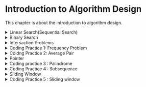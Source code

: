 # Introduction to Algorithm Design

This chapter is about the introduction to algorithm design.

<details>
<summary>Linear Search(Sequential Search)</summary>

# Linear Seacch Description

An algorithm that sequentially **iterates** each element of the list **from left to right** **until a match is found or the whole list has been searched**.

## Pseudocode

This is a for loop, we loop through the array and check if the number of `[i]` from the array is equal to `n`, if it is, we return 1, if not, we return `-1`.

```
LINEARN-SEARCH(array, n):
    for i from 0 to array.length - 1:
        if (array[i] == n):
          return i;
    return -1;
```

## Overview of Linear Search

- Worst-case performance: O(n).
  - The target that we are looking for in the array is at the end of the array.
- Best-case performance: O(1).
  - The target that we are looking for in the array is at the beginning of the array.
- Average performance: O(n/2).
  - Means that you need to at least search half of the array to find the target.

[Linear Search - CS50 Shorts](https://www.youtube.com/watch?v=TwsgCHYmbbA)

</details>

<details>
<summary>Binary Search</summary>

# Binary Search Description

An algorithm that finds the position of a target value within a **sorted array**.

More efficient than linear search, but **ONLY** works on sorted arrays.

## Pseudocode

```
binarySearch(arr, n)
   min = 0
   max = arr.length - 1
   while (min <= max) / 2
         middle = (min + max) / 2
         if (n > arr[middle]):
             min = mid + 1
         else if (n < arr[middle]):
             max = middle - 1
         else:
               return middle
   return -1
```

## Example

```typescript
let numOfArr: number[] = [
  9, 12, 15, 18, 19, 20, 22, 25, 26, 26, 33, 37, 38, 41, 47, 47, 50, 55, 57, 60,
  68, 80, 87, 90, 98, 100, 103, 108, 109, 109, 116, 120, 120, 124, 127, 128,
  131, 135, 135, 139, 143, 145, 151, 155, 156, 158, 163, 164, 165, 169, 169,
  173, 174, 176, 177, 178, 181, 182, 182, 183, 184, 189, 192, 195, 200, 201,
  203, 204, 207, 213, 217, 222, 222, 222, 227, 228, 233, 235, 237, 239, 239,
  243, 248, 251, 252, 257, 260, 260, 263, 268, 270, 271, 271, 276, 281, 284,
  285, 295, 297, 298,
];

function binarySearch(arr: number[], n: number) {
  let min = 0;
  let max = arr.length - 1;
  let step = 0;

  while (min <= max) {
    // step++;
    let middle = Math.floor((max + min) / 2);
    if (n > arr[middle]) {
      min = middle + 1;
    } else if (n < arr[middle]) {
      max = middle - 1;
    } else if (n === arr[middle]) {
      console.log("Found number " + n + " at position " + middle);
      console.log("Found it after " + step + " steps.");
      return middle;
    }
  }

  console.log("Cannot find number " + n);
  return -1;
}

binarySearch(numOfArr, 213);
```

After running the code, here is the result:

![result_of_running_binary_search](./assets/binarySearch.png)

## Explaination

You can try to run code with different numbers, and you will find that the number of steps is at most 6 to 7 steps in this case.

Here is the graph to help us understand the time complexity of binary search:

![explain](./assets/explain.png)

Let assume that the length of the array is `n`, then the result would be:

```
n => n/2 => n/4 => n/8 ... => 1
log2ⁿ (O(log2ⁿ) => O(log n))
```

## Overview of Binary Search

- Worst-case performance: O(log n).
  - If the target is at the end of the array.
- Best-case performance: O(1).
  - If the target is at the beginning of the array.
- Average performance: O(log n).
  - Means that you need to at least search half of the array to find the target.

## Resources

[Introduction to Binary Search by CS Dojo](https://www.youtube.com/watch?v=6ysjqCUv3K4)

</details>

<details>
  <summary>Intersaction Problems</summary>

# Intersaction Problems

Let's say we want to find the intersaction of two arrays, i.e. arr1 is `[1, 2, 3, 4, 5]` and arr2 is `[2, 4, 6, 8, 10]`, then the intersaction of arr1 and arr2 is `[2, 4]`, usually we would compare each element of arr1 with each element of arr2, and if they are the same, we would push the element into a new array, and return the new array.

```typescript
function findIntersaction(arr1: number[], arr2: number[]) {
  let result = [];
  for (let i = 0; i <= arr1.length; i++) {
    for (let j = 0; j <= arr2.length; j++) {
      console.log(arr1[i], arr2[j]);
      if (arr1[i] === arr2[i]) {
        result.push(arr1[i]);
      }
    }
  }
  console.log(result);
  return result;
}

findIntersaction([1, 2, 3, 4, 5], [3, 4, 5, 6, 7]);
```

The result would be:

![intersaction](./assets/intersaction.png)

But let's dive into this function and see how many steps it takes to find the intersaction of two arrays.

![compareArrays](./assets/compareTwoArrays.png)

![loopToFindInteraction](./assets/loopTofindIntersaction.png)

As you can see we need to compare each element of arr1 with each element of arr2, so the time complexity of this function is `O(n^2)` which is not good.

## Counter

"counter" is a variable that is used to count something, e.g. the number of times a loop iterates which we will be using this concept to solve the intersaction problem.

```typescript
//counter.ts

function counter(arr1: number[], arr2: number[]) {
  let result: number[] = [];
  let counter: { [key: number]: number } = {};
  // Concantenate the two arrays
  let arr3: number[] = arr1.concat(arr2);

  // loop through the array and count the number of times each element appears
  for (let i = 0; i < arr3.length; i++) {
    // If the element is not in the counter object, add it and set the value to 1
    if (!counter[arr3[i]]) {
      counter[arr3[i]] = 1;
    }
    // If the element is already in the counter object, increment the value by 1
    counter[arr3[i]]++;
  }
  console.log(counter);

  // loop through the counter object and push the elements that appear more than once into the result array
  for (let property in counter) {
    if (counter[property] >= 3) {
      result.push(parseInt(property));
    }
  }
  console.log(result);
}

counter([1, 2, 3, 4, 5], [3, 4, 5, 6, 7]);
```

first `console.log(counter)` shows that the counter object is:

![counter](./assets/counter.png)

We can see that only `3`, `4`, and `5` appear more than others, so we push them into the result array.

Second `console.log(result)` shows that the result array is:

![result](./assets/counterResult.png)

## Complexity of using counter

- Time complexity: `O(n+m)` (`O(n)`).
  - We only need to loop through the array once.
  </details>

<details>
  <summary>Coding Practice 1: Frequency Problem</summary>

# Coding Practice 1: Frequency Problem

Given two strings `abba` and `bbaa`, write a function that returns `true` if the two strings have the same frequency of characters, and `false` otherwise.

```typescript
// frequency.ts

type Counter = { [key: string]: number };

function checkFrequency(str1: string, str2: string) {
  // make them arrays
  let arr1 = str1.split("");
  let arr2 = str2.split("");

  // Check if they are the same length
  if (arr1.length !== arr2.length) return false;

  // Create two counter objects
  let counter1: Counter = {};
  let counter2: Counter = {};

  // Loop through the first array and count the number of times each element appears

  for (let i = 0; i < arr1.length; i++) {
    if (counter1[arr1[i]]) {
      counter1[arr1[i]]++;
    } else {
      counter1[arr1[i]] = 1;
    }
  }

  for (let j = 0; j < arr2.length; j++) {
    if (counter2[arr2[j]]) {
      counter2[arr2[j]]++;
    } else {
      counter2[arr2[j]] = 1;
    }
  }

  // console.log("counter1",counter1);
  // console.log("counter2",counter2);

  // Check value in counter
  for (let property in counter1) {
    if (!counter1[property]) return false;

    if (counter2[property] !== counter1[property]) return false;

    return true;
  }
}

console.log("Result of checking:", checkFrequency("abba", "aabb"));
```

![frequency](./assets/frequency.png)

Result:

![resultOfChecking1](./assets/resultOfChecking1.png)

</details>

<details>
<summary>Coidng Practice 2: Average Pair</summary>

# Coding Practice 2: Average Pair

Given a sorted array of integers and a target average, determine if there is a pair of values in the array where the average of the pair equals the target average. There may be more than one pair that matches the average target.

Let's try to write down the solution that came across our mind first, ignore the time complexity for now.

```typescript
// averagePair.ts

function averagePair(arr: number[], avg: number) {
  let result: number[] = [];
  // loop through the array
  for (let i = 0; i < arr.length - 1; i++) {
    // loop through the array again
    for (let j = i + 1; j < arr.length; j++) {
      // check if the average of the two numbers is equal to the avg
      if ((arr[i] + arr[j]) / 2 === avg) {
        result.push(arr[i], arr[j]);
      }
    }
  }
  console.log("Checking average pari result:", result);
  return result;
}

averagePair([-11, 0, 1, 2, 3, 5, 8, 20], 1.5);
```

Here is the result:

![averagePairResult](./assets/averagePairResult.png)

</details>

<details>
  <summary> Pointer </summary>

# Pointer

A pointer is a variable that stores the memory address of another variable.

Take the example of the average pair problem, the complexity was O(n^2) which was not good, let's implement the solution with pointers to see if we can improve the time complexity.

```typescript
// pointer.ts

function pointer(arr: number[], avg: number) {
  // create right and left pointer and an empty array

  let result: number[] = [];
  let leftPointer = 0;
  let rightPointer = arr.length - 1;

  while (rightPointer > leftPointer) {
    // create a temporary avg
    let tempoAvg = (arr[rightPointer] + arr[leftPointer]) / 2;

    if (tempoAvg > avg) {
      rightPointer--;
    } else if (tempoAvg < avg) {
      leftPointer++;
    } else if (tempoAvg === avg) {
      result.push(arr[leftPointer], arr[rightPointer]);
      rightPointer--;
      leftPointer++;
    }
  }
  console.log("Result of average pair", result);
  return result;
}

pointer([-11, 0, 1, 2, 3, 5, 8, 20], 1.5);
```

Here is the result:

![pointerResult](./assets/pointerResult.png)

With implementation of pointers, the time complexity is O(n) which is much better than O(n^2).

Here is the graph to help us understand the time complexity of pointers:

![pointerExaplin](./assets/pointerExplain.png)

We move the right pointer to the next if there's no matched, once there's a matched. move both pointers to the next.

</details>

<details>
<summary>Coding practice 3 : Palindrome</summary>

# Coding practice 3 : Palindrome

Palindrome means that a word, phrase, or sequence that reads the same backward as forward, e.g. `madam`, `racecar`.

Let's try to write a function that checks if a string is a palindrome.

```typescript
// palindrome.ts

function checkIsPalindrome(str: string) {
  let rightPointer = str.length - 1;
  let leftPointer = 0;

  while (leftPointer <= rightPointer) {
    if (str[leftPointer] === str[rightPointer]) {
      leftPointer++;
      rightPointer--;
    } else {
      console.log(`${str} is not a palindrome`, false);
      return false;
    }
    console.log(`${str} is a palindrome`, true);
    return true;
  }
}

checkIsPalindrome("tacocat");
checkIsPalindrome("tenet");
checkIsPalindrome("absolute");
```

The result is:

![resultOfCheckingPalindrome](./assets/resultOfPalindrome.png)

</details>

<details>
  <summary> Coding Practice 4 : Subsequence </summary>

# Coding Practice 4 : Subsequence

## What is a subsequence?

A subsequence is a sequence that can be derived from another sequence by deleting some or no elements without changing the order of the remaining elements.

## Example

`abc`, `abg`, `bdf`, `aeg`, `acefg` ... are subsequences of `abcdefg`.

Let's try to write a function to check if a string is a subsequence of another string by using pointers.

```typescript
function checkIsSubsequence(str1: string, str2: string) {
  // There' no point to execute when the length of string 1 is 0
  if (str1.length === 0) return true;

  let pointer1 = 0;
  let pointer2 = 0;

  while (pointer2 <= str2.length) {
    if (str1[pointer1] === str2[pointer2]) {
      pointer1++;
    }
    if (pointer1 >= str1.length) {
      console.log("Result is:", true);
      return true;
    }
    pointer2++;
  }
  console.log("Result is:", false);
  return false;
}

checkIsSubsequence("book", "brooklyn");
checkIsSubsequence("abbbbc", "bbbac");
```

![resultOfSubsequence](./assets/resultOfSubsequence.png)

</details>

<details>
<summary> Sliding Window </summary>

# What is sliding window?

Sliding window is a technique that is used to solve problems that involve a set of consecutive elements in an array or a string.

For example: we have an array of [2, 3, 9, 10, 11], it's like sub-listed and runs over the underlying collection.

![slidingWindow](./assets/slidingWindow.png)s

</details>

<details>
<summary> Coding Practice 5 : Sliding window </summary>

## Coding Practice 5 : Max sum

In this coding practice, we are going to find the max sum from a subarray of a given array by applying sliding window technique.

Here are arrays and the size is 3, we need to find the max sum every 3 numbers without duplicates.

`[2, 7, 3, 0, 6, 1, -5, -12, -11]`

`2` would be our start point, and our end point would be `5`, but how to find the index of `5`? Take a look at the graph below:

![maxSum](./assets/maxSum.png)

We can check the last number from the array which is `-11`, the index of `-11` is `arr.length - 1`, the since the size is `3`, we need to push forward 2 times, therefore the index of `5` is `arr.length - 1 - (n - 1)`, `n` refers to the size `3`.

> `arr.length - 1 - (n - 1)` = `arr.length - n`

```typescript
// sildingWindow.ts
function maxSum(arr: number[], size: number) {
  let maxSum = -infinity;

  if (size > arr.length) return null;

  for (let i = 0; i <= arr.length - size; i++) {
    for (let j = i; j < i + size; j++) {
      console.log(i, j);
    }
  }
}

maxSum([2, 7, 3, 0, 6, 1, -5, -12, -11], 2);
```

Here we declare a function called `maxSum` ans pass the argument of an number of array and an argument of number of size.

First we declare a variable called `maxSum` and set it to `-infinity` which is the smallest number in JavaScript.

Then we check if the size is greater than the length of the array, if it is, we return `null`.

Then we loop through the array and check start index.

![resultOfstartIndex](./assets/slidingWindowStartingPoint.png)

Here I have grouped them to make it easier to understand.

![slidingWindowExplain](./assets/slidingWindowExplain.png)

Now let's find max sum from the array.

```typescript
// sildingWindow.ts
function maxSum(arr: number[], size: number) {
  let max_value = -Infinity;

  if (size > arr.length) {
    return null;
  }

  for (let i = 0; i <= arr.length - size; i++) {
    let attempt = 0;
    for (let j = i; j < i + size; j++) {
      attempt += arr[j];
    }
    if (attempt > max_value) {
      max_value = attempt;
    }
  }

  console.log(max_value);
  return max_value;
}

maxSum([2, 7, 3, 0, 6, 1, -5, -12, -11], 3); // 12
```

</details>

